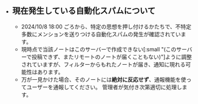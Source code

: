 - ## 現在発生している自動化スパムについて
	- 2024/10/8 18:00 ごろから、特定の思想を押し付けるかたちで、不特定多数にメンションを送りつける自動化スパムの発生が確認されています。
	- 現時点で当該ノートはこのサーバーで作成できない[:small "(このサーバーで投稿できず、またリモートのノートが届くこともない)"]ように調整されていますが、フィルターからもれたノートが届き、通知に現れる可能性はあります。
	- 万が一見かけた場合、そのノートには**絶対に反応せず**、通報機能を使ってユーザーを通報してください。
	  管理者が気付き次第適切に処理します。